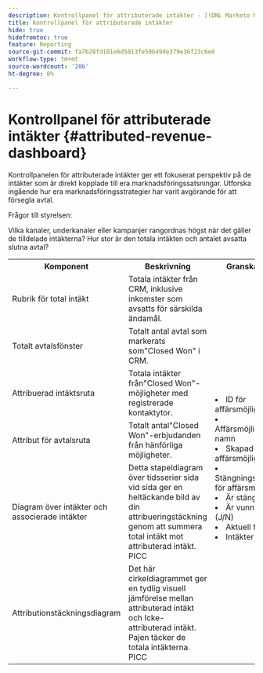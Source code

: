 ```yaml
---
description: Kontrollpanel för attributerade intäkter - [!DNL Marketo Measure] - Produkt
title: Kontrollpanel för attributerade intäkter
hide: true
hidefromtoc: true
feature: Reporting
source-git-commit: fa7b28fd101e6d5013fe59649de379e36f23c6e0
workflow-type: tm+mt
source-wordcount: '206'
ht-degree: 0%

---
```


# Kontrollpanel för attributerade intäkter {#attributed-revenue-dashboard}

Kontrollpanelen för attributerade intäkter ger ett fokuserat perspektiv på de intäkter som är direkt kopplade till era marknadsföringssatsningar. Utforska ingående hur era marknadsföringsstrategier har varit avgörande för att försegla avtal.

Frågor till styrelsen:

Vilka kanaler, underkanaler eller kampanjer rangordnas högst när det gäller de tilldelade intäkterna?
Hur stor är den totala intäkten och antalet avsatta slutna avtal?

<table style="table-layout:auto"> 
<tbody>
  <tr> 
   <th>Komponent</th> 
   <th>Beskrivning</th>
   <th>Granska fält</th>
   <th>Datatyp</th>
   <th>Filter</th>
  </tr>
  <tr>
    <td>Rubrik för total intäkt</td>
    <td>Totala intäkter från CRM, inklusive inkomster som avsatts för särskilda ändamål.</td>
    <td rowspan="6"><li>ID för affärsmöjlighet</li>
<li>Affärsmöjlighetens namn</li>
<li>Skapad affärsmöjlighet</li>
<li>Stängningsdatum för affärsmöjlighet</li>
<li>Är stängd (J/N)</li>
<li>Är vunnen (J/N)</li>
<li>Aktuell fas</li>
<li>Intäkter</li></td>
    <td rowspan="6">Stängt den</td>
    <td rowspan="6">Datum</td>
  </tr>
  <tr>
    <td>Totalt avtalsfönster</td>
    <td>Totalt antal avtal som markerats som"Closed Won" i CRM.</td>
  </tr>
  <tr>
    <td>Attribuerad intäktsruta</td>
    <td>Totala intäkter från"Closed Won"-möjligheter med registrerade kontaktytor.</td>
  </tr>
  <tr>
    <td>Attribut för avtalsruta</td>
    <td>Totalt antal"Closed Won"-erbjudanden från hänförliga möjligheter.</td>
  </tr>
  <tr>
    <td>Diagram över intäkter och associerade intäkter</td>
    <td>Detta stapeldiagram över tidsserier sida vid sida ger en heltäckande bild av din attribueringstäckning genom att summera total intäkt mot attributerad intäkt.
    <br/>PICC</td>
  </tr>
  <tr>
    <td>Attributionstäckningsdiagram</td>
    <td>Det här cirkeldiagrammet ger en tydlig visuell jämförelse mellan attributerad intäkt och Icke-attributerad intäkt. Pajen täcker de totala intäkterna.
    <br/>
    PICC</td>
  </tr>
</tbody>
</table>
